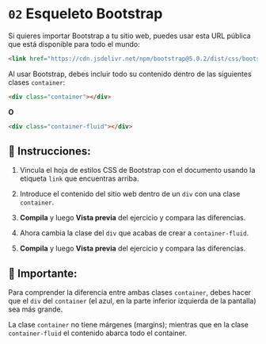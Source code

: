 # `02` Esqueleto Bootstrap

Si quieres importar Bootstrap a tu sitio web, puedes usar esta URL pública que está disponible para todo el mundo:

```html
<link href="https://cdn.jsdelivr.net/npm/bootstrap@5.0.2/dist/css/bootstrap.min.css" rel="stylesheet" integrity="sha384-EVSTQN3/azprG1Anm3QDgpJLIm9Nao0Yz1ztcQTwFspd3yD65VohhpuuCOmLASjC" crossorigin="anonymous">
```


Al usar Bootstrap, debes incluir todo su contenido dentro de las siguientes clases `container`:

```html
<div class="container"></div>
```
**O**

```html
<div class="container-fluid"></div>
```


## 📝 Instrucciones:


1. Vincula el hoja de estilos CSS de Bootstrap con el documento usando la etiqueta `link` que encuentras arriba.

2. Introduce el contenido del sitio web dentro de un `div` con una clase `container`.

3. **Compila** y luego **Vista previa** del ejercicio y compara las diferencias.

4. Ahora cambia la clase del `div` que acabas de crear a `container-fluid`.

5. **Compila** y luego **Vista previa** del ejercicio y compara las diferencias.


## :mag_right: Importante:

Para comprender la diferencia entre ambas clases `container`, debes hacer que el `div` del `container` (el azul, en la parte inferior izquierda de la pantalla) sea más grande. 

La clase `container` no tiene márgenes (margins); mientras que en la clase `container-fluid` el contenido abarca todo el container.



